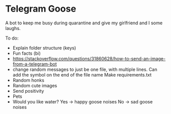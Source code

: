 # Telegram Goose
A bot to keep me busy during quarantine and give my girlfriend and I some laughs.

To do:
* Explain folder structure (keys)
* Fun facts (bi)
* https://stackoverflow.com/questions/31860628/how-to-send-an-image-from-a-telegram-bot
* change random messages to just be one file, with multiple lines. Can add the symbol on the end of the file name
Make requirements.txt
* Random honks
* Random cute images
* Send positivity
* Pets
* Would you like water? Yes -> happy goose noises No -> sad goose noises

